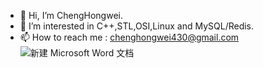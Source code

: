 - 👋 Hi, I’m ChengHongwei.
- 👀 I’m interested in C++,STL,OSI,Linux and MySQL/Redis.
- 📫 How to reach me : chenghongwei430@gmail.com
![新建 Microsoft Word 文档](https://github.com/ChengHongwei430/ChengHongwei430/assets/156173695/6575cb19-60d8-4190-a1a1-e9c2de225e45)

